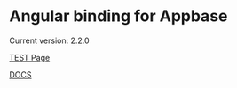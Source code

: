 # Angular binding for Appbase

Current version: 2.2.0

[TEST Page](http://sagarchandarana123.github.io/ng-appbase)

[DOCS](http://hack.appbase.io/#!/docs/angular_basics.md)